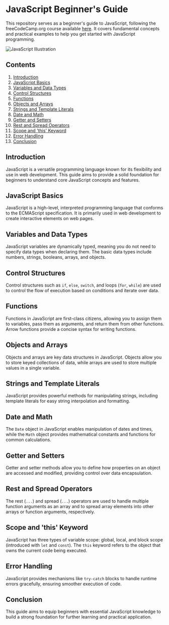 # JavaScript Beginner's Guide

This repository serves as a beginner's guide to JavaScript, following the freeCodeCamp.org course available [here](https://www.youtube.com/watch?v=Zi-Q0t4gMC8&t=8574s&ab_channel=freeCodeCamp.org). It covers fundamental concepts and practical examples to help you get started with JavaScript programming.

![JavaScript Illustration](https://www.tutorialrepublic.com/lib/images/javascript-illustration.png)

## Contents

1. [Introduction](#introduction)
2. [JavaScript Basics](#javascript-basics)
3. [Variables and Data Types](#variables-and-data-types)
4. [Control Structures](#control-structures)
5. [Functions](#functions)
6. [Objects and Arrays](#objects-and-arrays)
7. [Strings and Template Literals](#strings-and-template-literals)
8. [Date and Math](#date-and-math)
9. [Getter and Setters](#getter-and-setters)
10. [Rest and Spread Operators](#rest-and-spread-operators)
11. [Scope and 'this' Keyword](#scope-and-this-keyword)
12. [Error Handling](#error-handling)
13. [Conclusion](#conclusion)

## Introduction

JavaScript is a versatile programming language known for its flexibility and use in web development. This guide aims to provide a solid foundation for beginners to understand core JavaScript concepts and features.

## JavaScript Basics

JavaScript is a high-level, interpreted programming language that conforms to the ECMAScript specification. It is primarily used in web development to create interactive elements on web pages.

## Variables and Data Types

JavaScript variables are dynamically typed, meaning you do not need to specify data types when declaring them. The basic data types include numbers, strings, booleans, arrays, and objects.

## Control Structures

Control structures such as `if`, `else`, `switch`, and loops (`for`, `while`) are used to control the flow of execution based on conditions and iterate over data.

## Functions

Functions in JavaScript are first-class citizens, allowing you to assign them to variables, pass them as arguments, and return them from other functions. Arrow functions provide a concise syntax for writing functions.

## Objects and Arrays

Objects and arrays are key data structures in JavaScript. Objects allow you to store keyed collections of data, while arrays are used to store multiple values in a single variable.

## Strings and Template Literals

JavaScript provides powerful methods for manipulating strings, including template literals for easy string interpolation and formatting.

## Date and Math

The `Date` object in JavaScript enables manipulation of dates and times, while the `Math` object provides mathematical constants and functions for common calculations.

## Getter and Setters

Getter and setter methods allow you to define how properties on an object are accessed and modified, providing control over data encapsulation.

## Rest and Spread Operators

The rest (`...`) and spread (`...`) operators are used to handle multiple function arguments as an array and to spread array elements into other arrays or function arguments, respectively.

## Scope and 'this' Keyword

JavaScript has three types of variable scope: global, local, and block scope (introduced with `let` and `const`). The `this` keyword refers to the object that owns the current code being executed.

## Error Handling

JavaScript provides mechanisms like `try-catch` blocks to handle runtime errors gracefully, ensuring smoother execution of code.

## Conclusion

This guide aims to equip beginners with essential JavaScript knowledge to build a strong foundation for further learning and practical application.
